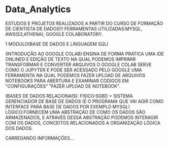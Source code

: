 # Data_Analytics

ESTUDOS E PROJETOS REALIZADOS A PARTIR DO CURSO DE FORMAÇÃO DE CIENTISTA DE DADOS!!!
FERRAMENTAS UTILIZADAS:MYSQL, AWS(S3,ATHENA), GOOGLE COLABORATORY.

1 MODULO(BASE DE DADOS E LINGUAGEM SQL)

 (INTRODUÇÃO AO GOOGLE COLAB):ENSINA DE FORMA PRATICA UMA IDE ONLINED E EDIÇÃO DE TEXTO NA QUAL PODEMOS IMPRIMIR TRANSFORMAR E CONVERTER ARQUIVOS
O GOOGLE COLAB SERVE COMO O JUPYTER E PODE SER ACESSADO PELO GOOGLE UMA FERRAMENTA NA QUAL PODEMOS FAZER UPLOAD DE ARQUIVOS NOTEBOOKS PARA ABERTURA E EXAMINAR
CODIGOS EM "CONFIGURAÇÕES" "FAZER UPLOAD DE NOTEBOOK".

 (BASES DE DADOS RELACIONAIS):
FISICO:SGBD = SISTEMA GERENCIADOR DE BASE DE DADOS (É O PROGRAMA QUE VAI AGIR COMO INTERFACE PARA BASE DE DADOS POR EXEMPLO MYSQL)
LÓGICO:FORNECEM UMA ABSTRAÇÃO DE COMO OS DADOS SÃO ARMAZENADOS, E ATRAVÉS DESSA ABSTRAÇÃO PODEMOS INTERAGIR COM OS DADOS, CONCEITOS RELACIONADOS 
A ORGANIZAÇÃO LÓGICA DOS DADOS.

CARREGANDO INFORMAÇÕES...

